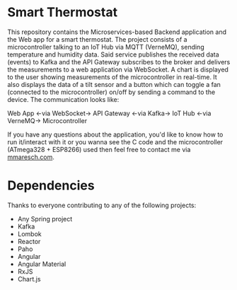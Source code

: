# Smart Thermostat
This repository contains the Microservices-based Backend application and the Web app for a smart thermostat. The project consists of a microcontroller talking to an IoT Hub via MQTT (VerneMQ), sending temperature and humidity data. Said service publishes the received data (events) to Kafka and the API Gateway subscribes to the broker and delivers the measurements to a web application via WebSocket. A chart is displayed to the user showing measurements of the microcontroller in real-time. It also displays the data of a tilt sensor and a button which can toggle a fan (connected to the microcontroller) on/off by sending a command to the device. The communication looks like: 

Web App <-via WebSocket-> API Gateway <-via Kafka-> IoT Hub <-via VerneMQ-> Microcontroller

If you have any questions about the application, you'd like to know how to run it/interact with it or you wanna see the C code and the microcontroller (ATmega328 + ESP8266) used then feel free to contact me via [mmaresch.com](http://mmaresch.com).

# Dependencies
Thanks to everyone contributing to any of the following projects:
- Any Spring project
- Kafka
- Lombok
- Reactor
- Paho
- Angular
- Angular Material
- RxJS
- Chart.js
